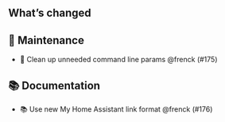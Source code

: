 ## What’s changed

## 🧰 Maintenance

- 🧹 Clean up unneeded command line params @frenck (#175)

## 📚 Documentation

- 📚 Use new My Home Assistant link format @frenck (#176)
